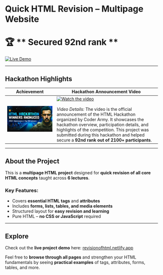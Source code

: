 # Quick HTML Revision – Multipage Website  

# 🏆 ** Secured 92nd rank **  

[![Live Demo](https://img.shields.io/badge/Live-Demo-blue?style=for-the-badge)](https://revisionofhtml.netlify.app/)  

---

## Hackathon Highlights

| **Achievement** | **Hackathon Announcement Video** |
|-----------------|--------------------------------|
| <img src="92%20nd%20Rank.jpeg" width="600" /> | [![Watch the video](https://img.youtube.com/vi/eUfzneMLOcY/0.jpg)](https://www.youtube.com/watch?v=eUfzneMLOcY)<br><br>*Video Details:* The video is the official announcement of the HTML Hackathon organized by Coder Army. It showcases the hackathon overview, participation details, and highlights of the competition. This project was submitted during this hackathon and helped secure a **92nd rank out of 2100+ participants**. |

---

## About the Project

This is a **multipage HTML project** designed for **quick revision of all core HTML concepts** taught across **6 lectures**.  

### Key Features:
- Covers **essential HTML tags** and **attributes**  
- Includes **forms, lists, tables, and media elements**  
- Structured layout for **easy revision and learning**  
- Pure HTML – **no CSS or JavaScript** required  

---

## Explore

Check out the **live project demo** here: [revisionofhtml.netlify.app](https://revisionofhtml.netlify.app/)  

Feel free to **browse through all pages** and strengthen your HTML fundamentals by seeing **practical examples** of tags, attributes, forms, tables, and more.
